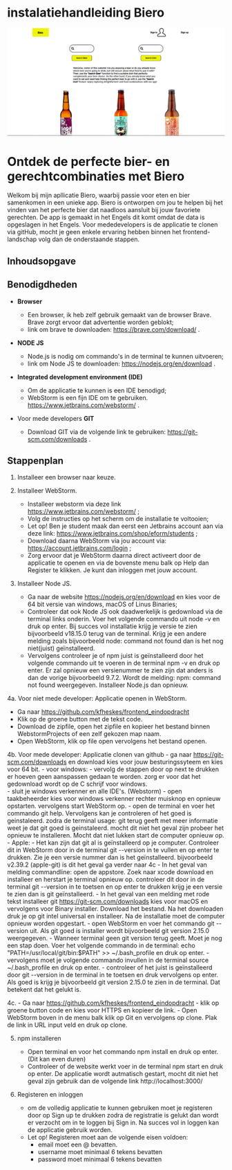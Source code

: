 # instalatiehandleiding Biero

![screenshot.png](src%2Fassets%2Fimages%2Fscreenshot.png)

# Ontdek de perfecte bier- en gerechtcombinaties met Biero
Welkom bij mijn apllicatie Biero, waarbij passie voor eten en bier samenkomen in een unieke app. Biero is ontworpen om jou te helpen bij het vinden van het perfecte bier dat naadloos aansluit bij jouw favoriete gerechten. De app is gemaakt in het Engels dit komt omdat de data is opgeslagen in het Engels. Voor mededevelopers is de applicatie te clonen via gitHub, mocht je geen enkele ervaring hebben binnen het frontend-landschap volg dan de onderstaande stappen. 


## Inhoudsopgave

## Benodigdheden

- **Browser** 
  - Een browser, ik heb zelf gebruik gemaakt van de browser Brave. Brave zorgt ervoor dat advertentie worden geblokt; 
  - link om brave te downloaden: https://brave.com/download/ .

- **NODE JS**
  - Node.js is nodig om commando's in de terminal te kunnen uitvoeren;
  - link om Node JS te downloaden: https://nodejs.org/en/download .

- **Integrated development environment (IDE)**
  - Om de applicatie te kunnen is een IDE benodigd;
  - WebStorm is een fijn IDE om te gebruiken. https://www.jetbrains.com/webstorm/ .

- Voor mede developers **GIT**
  - Download GIT via de volgende link te gebruiken: https://git-scm.com/downloads .


## Stappenplan

1. Installeer een browser naar keuze. 

2. Installeer WebStorm. 
   - Installeer webstorm via deze link https://www.jetbrains.com/webstorm/ ;
   - Volg de instructies op het scherm om de installatie te voltooien;
   - Let op! Ben je student maak dan eerst een Jetbrains account aan via deze link: https://www.jetbrains.com/shop/eform/students ;
   - Download daarna WebStorm via jou account via: https://account.jetbrains.com/login ;
   - Zorg ervoor dat je WebStorm daarna direct activeert door de applicatie te openen en via de bovenste menu balk op Help dan Register te klikken. Je kunt dan inloggen met jouw account.

3. Installeer Node JS. 
   - Ga naar de website https://nodejs.org/en/download en kies voor de 64 bit versie van windows, macOS of Linus Binaries;
   - Controleer dat ook Node JS ook daadwerkelijk is gedownload via de terminal links onderin. Voer het volgende commando uit node -v en druk op enter. Bij succes vol installatie krijg je versie te zien bijvoorbeeld  v18.15.0 terug van de terminal. Krijg je een andere melding zoals bijvoorbeeld node: command not found dan is het nog niet(juist) geïnstalleerd.  
   - Vervolgens controleer je of npm juist is geïnstalleerd door het volgende commando uit te voeren in de terminal npm -v en druk op enter. Er zal opnieuw een versienummer te zien zijn dat anders is dan de vorige bijvoorbeeld 9.7.2. Wordt de melding: npm: command not found weergegeven. Installeer Node.js dan opnieuw. 

4a. Voor niet mede developer: Applicatie openen in WebStorm. 
   - Ga naar https://github.com/kfheskes/frontend_eindopdracht 
   - Klik op de groene button met de tekst code. 
   - Download de zipfile, open het zipfile en kopieer het bestand binnen WebstormProjects of een zelf gekozen map naam. 
   - Open WebStorm, klik op file open vervolgens het bestand openen. 

4b. Voor mede developer: Applicatie clonen van github
    - ga naar https://git-scm.com/downloads en download kies voor jouw besturingssyteem en kies voor 64 bit.
    - voor windows: 
    - vervolg de stappen door op next te drukken er hoeven geen aanspassen gedaan te worden. zorg er voor dat het gedownload wordt op de C schrijf voor windows.  
    - sluit je windows verkenner en alle IDE's. (Webstorm)
    - open taakbeheerder kies voor windows verkenner rechter muisknop en opnieuw opstarten. vervolgens start WebStorm op. 
    - open de terminal en voer het commando git help. Vervolgens kan je controleren of het goed is geinstaleerd. zodra de terminal usage: git terug geeft met meer informatie weet je dat git goed is geinstaleerd. mocht dit niet het geval zijn probeer het opnieuw te installeren. Mocht dat niet lukken start de computer opnieuw op.
    - Apple: 
    - Het kan zijn dat git al is geïnstalleerd op je computer. Controleer dit in WebStorm door in de terminal git --version in te vullen en op enter te drukken. Zie je een versie nummer dan is het geïnstalleerd. bijvoorbeeld v2.39.2 (apple-git) is dit het geval ga verder naar 4c
    - In het geval van melding commandline: open de appstore. Zoek naar xcode download en installeer en herstart je terminal opnieuw op. controleer dit door in de terminal git --version in te toetsen en op enter te drukken krijg je een versie te zien dan is git geïnstalleerd. 
    - In het geval van een melding met rode tekst installeer git https://git-scm.com/downloads kies voor macOS en vervolgens voor Binary installer. Download het bestand. Na het downloaden druk je op git intel universal en installeer. Na de installatie moet de computer opnieuw worden opgestart. 
    - open WebStorm en voer het commando git --version uit. Als git goed is installer wordt bijvoorbeeld git version 2.15.0 weergegeven. 
    - Wanneer terminal geen git version terug geeft. Moet je nog een stap doen. Voer het volgende commando in de terminal: echo "PATH=/usr/local/git/bin:\$PATH" >> ~/.bash_profile en druk op enter.
    - vervolgens moet je volgende commando invullen in de terminal source ~/.bash_profile en druk op enter. 
    - controleer of het juist is geïnstalleerd door git --version in de terminal in te toetsen en druk vervolgens op enter. Als goed is krijg je bijvoorbeeld git version 2.15.0 te zien in de terminal. Dat betekent dat het gelukt is. 

4c.
    - Ga naar https://github.com/kfheskes/frontend_eindopdracht 
    - klik op groene button code en kies voor HTTPS en kopieer de link. 
    - Open WebStorm boven in de menu balk klik op Git en vervolgens op clone. Plak de link in URL input veld en druk op clone. 

5. npm installeren
   - Open terminal en voor het commando npm install en druk op enter. (Dit kan even duren) 
   - Controleer of de website werkt voer in de terminal npm start en druk op enter. De applicatie wordt autmatisch gestart, mocht dit niet het geval zijn gebruik dan de volgende link http://localhost:3000/ 

6. Registeren en inloggen
   - om de volledig applicatie te kunnen gebruiken moet je registeren door op Sign up te drukken zodra de registratie is gelukt dan wordt er verzocht om in te loggen bij Sign in. Na succes vol in loggen kan de applicatie gebruik worden.
   - Let op! Registeren moet aan de volgende eisen voldoen: 
     - email moet een @ bevatten. 
     - username moet minimaal 6 tekens bevatten
     - password moet minimaal 6 tekens bevatten


